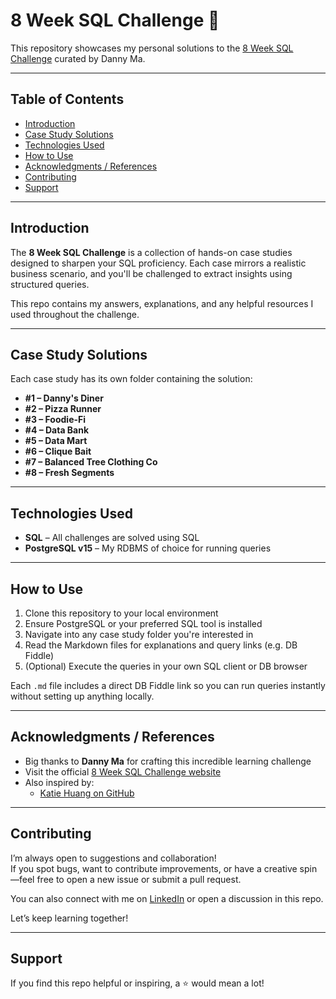# 8 Week SQL Challenge 🚀

This repository showcases my personal solutions to the [8 Week SQL Challenge](https://8weeksqlchallenge.com/) curated by Danny Ma.

---

## Table of Contents

- [Introduction](#introduction)
- [Case Study Solutions](#case-study-solutions)
- [Technologies Used](#technologies-used)
- [How to Use](#how-to-use)
- [Acknowledgments / References](#acknowledgments--references)
- [Contributing](#contributing)
- [Support](#support)

---

## Introduction

The **8 Week SQL Challenge** is a collection of hands-on case studies designed to sharpen your SQL proficiency. Each case mirrors a realistic business scenario, and you'll be challenged to extract insights using structured queries.

This repo contains my answers, explanations, and any helpful resources I used throughout the challenge.

---

## Case Study Solutions

Each case study has its own folder containing the solution:

- **#1 – Danny's Diner**
- **#2 – Pizza Runner**
- **#3 – Foodie-Fi**
- **#4 – Data Bank**
- **#5 – Data Mart**
- **#6 – Clique Bait**
- **#7 – Balanced Tree Clothing Co**
- **#8 – Fresh Segments**

---

## Technologies Used

- **SQL** – All challenges are solved using SQL
- **PostgreSQL v15** – My RDBMS of choice for running queries

---

## How to Use

1. Clone this repository to your local environment
2. Ensure PostgreSQL or your preferred SQL tool is installed
3. Navigate into any case study folder you're interested in
4. Read the Markdown files for explanations and query links (e.g. DB Fiddle)
5. (Optional) Execute the queries in your own SQL client or DB browser

Each `.md` file includes a direct DB Fiddle link so you can run queries instantly without setting up anything locally.

---

## Acknowledgments / References

- Big thanks to **Danny Ma** for crafting this incredible learning challenge
- Visit the official [8 Week SQL Challenge website](https://8weeksqlchallenge.com/)
- Also inspired by:
  - [Katie Huang on GitHub](https://github.com/katiehuangx)

---

## Contributing

I’m always open to suggestions and collaboration!  
If you spot bugs, want to contribute improvements, or have a creative spin—feel free to open a new issue or submit a pull request.

You can also connect with me on [LinkedIn](https://www.linkedin.com/in/daroque/) or open a discussion in this repo.

Let’s keep learning together!

---

## Support

If you find this repo helpful or inspiring, a ⭐ would mean a lot!

